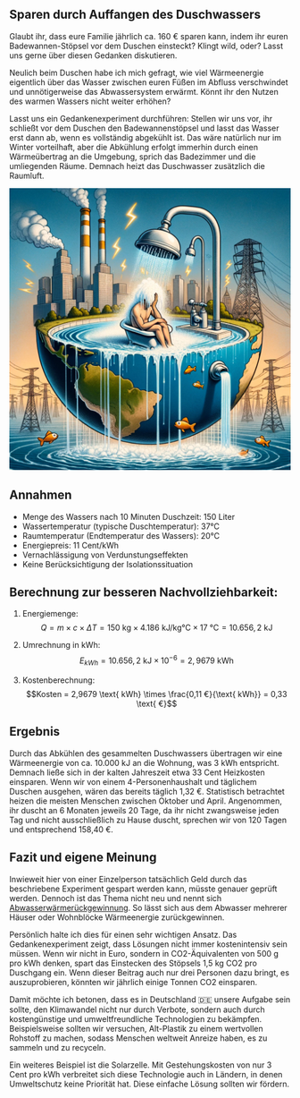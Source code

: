 ## Sparen durch Auffangen des Duschwassers

Glaubt ihr, dass eure Familie jährlich ca. 160 € sparen kann, indem ihr euren Badewannen-Stöpsel vor dem Duschen einsteckt? Klingt wild, oder? Lasst uns gerne über diesen Gedanken diskutieren.

Neulich beim Duschen habe ich mich gefragt, wie viel Wärmeenergie eigentlich über das Wasser zwischen euren Füßen im Abfluss verschwindet und unnötigerweise das Abwassersystem erwärmt. Könnt ihr den Nutzen des warmen Wassers nicht weiter erhöhen?

Lasst uns ein Gedankenexperiment durchführen: Stellen wir uns vor, ihr schließt vor dem Duschen den Badewannenstöpsel und lasst das Wasser erst dann ab, wenn es vollständig abgekühlt ist. Das wäre natürlich nur im Winter vorteilhaft, aber die Abkühlung erfolgt immerhin durch einen Wärmeübertrag an die Umgebung, sprich das Badezimmer und die umliegenden Räume. Demnach heizt das Duschwasser zusätzlich die Raumluft.

![Titel](images/titelbild.webp)

## Annahmen

- Menge des Wassers nach 10 Minuten Duschzeit: 150 Liter
- Wassertemperatur (typische Duschtemperatur): 37°C
- Raumtemperatur (Endtemperatur des Wassers): 20°C
- Energiepreis: 11 Cent/kWh
- Vernachlässigung von Verdunstungseffekten
- Keine Berücksichtigung der Isolationssituation

## Berechnung zur besseren Nachvollziehbarkeit:

1. Energiemenge:
   $$Q = m \times c \times ΔT = 150 \text{ kg} \times 4.186 \text{ kJ/kg°C} \times 17 \text{ °C} = 10.656,2 \text{ kJ}$$

2. Umrechnung in kWh:
   $$E_{kWh} = 10.656,2 \text{ kJ} \times 10^{-6} = 2,9679 \text{ kWh}$$

3. Kostenberechnung:
   $$Kosten = 2,9679 \text{ kWh} \times \frac{0,11 €}{\text{ kWh}} = 0,33 \text{ €}$$

## Ergebnis

Durch das Abkühlen des gesammelten Duschwassers übertragen wir eine Wärmeenergie von ca. 10.000 kJ an die Wohnung, was 3 kWh entspricht. Demnach ließe sich in der kalten Jahreszeit etwa 33 Cent Heizkosten einsparen. Wenn wir von einem 4-Personenhaushalt und täglichem Duschen ausgehen, wären das bereits täglich 1,32 €. Statistisch betrachtet heizen die meisten Menschen zwischen Oktober und April. Angenommen, ihr duscht an 6 Monaten jeweils 20 Tage, da ihr nicht zwangsweise jeden Tag und nicht ausschließlich zu Hause duscht, sprechen wir von 120 Tagen und entsprechend 158,40 €.

## Fazit und eigene Meinung

Inwieweit hier von einer Einzelperson tatsächlich Geld durch das beschriebene Experiment gespart werden kann, müsste genauer geprüft werden. Dennoch ist das Thema nicht neu und nennt sich [Abwasserwärmerückgewinnung](https://de.wikipedia.org/wiki/Abwasserwärmerückgewinnung). So lässt sich aus dem Abwasser mehrerer Häuser oder Wohnblöcke Wärmeenergie zurückgewinnen.

Persönlich halte ich dies für einen sehr wichtigen Ansatz. Das Gedankenexperiment zeigt, dass Lösungen nicht immer kostenintensiv sein müssen. Wenn wir nicht in Euro, sondern in CO2-Äquivalenten von 500 g pro kWh denken, spart das Einstecken des Stöpsels 1,5 kg CO2 pro Duschgang ein. Wenn dieser Beitrag auch nur drei Personen dazu bringt, es auszuprobieren, könnten wir jährlich einige Tonnen CO2 einsparen.

Damit möchte ich betonen, dass es in Deutschland 🇩🇪 unsere Aufgabe sein sollte, den Klimawandel nicht nur durch Verbote, sondern auch durch kostengünstige und umweltfreundliche Technologien zu bekämpfen. Beispielsweise sollten wir versuchen, Alt-Plastik zu einem wertvollen Rohstoff zu machen, sodass Menschen weltweit Anreize haben, es zu sammeln und zu recyceln.

Ein weiteres Beispiel ist die Solarzelle. Mit Gestehungskosten von nur 3 Cent pro kWh verbreitet sich diese Technologie auch in Ländern, in denen Umweltschutz keine Priorität hat. Diese einfache Lösung sollten wir fördern.
